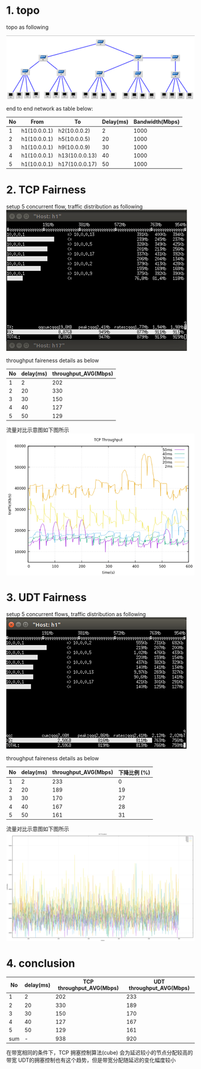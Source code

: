 # 1. topo

topo as following  

![topo.png](./topo.png)  

end to end network as table below:  

| No| From  | To | Delay(ms) | Bandwidth(Mbps) |   
| --| -- | -- | -- | -- |  
| 1 | h1(10.0.0.1) | h2(10.0.0.2) | 2 | 1000 |   
| 2 | h1(10.0.0.1) | h5(10.0.0.5) | 20 | 1000 |  
| 3 | h1(10.0.0.1) | h9(10.0.0.9) | 30 | 1000 |  
| 4 | h1(10.0.0.1) | h13(10.0.0.13) | 40 | 1000 |  
| 5 | h1(10.0.0.1) | h17(10.0.0.17) | 50 | 1000 |  

# 2. TCP Fairness  
setup 5 concurrent flow, traffic distribution as following  
![traffic.png](./tcp/tcp_traffic.png)  

throughput faireness details as below

| No  | delay(ms) |  throughput_AVG(Mbps) |  
| -- | -- | -- |  
| 1 | 2 | 202 |  
| 2 | 20 | 330 |  
| 3 | 30 | 150 |  
| 4  | 40 | 127 |  
| 5 | 50 | 129 |   

流量对比示意图如下图所示  
![./tcp/tcp_fairness.png](./tcp/tcp_fairness.png)  

# 3. UDT Fairness

setup 5 concurrent flows, traffic distribution as following  
![traffic.png](./udt/udt_traffic.png)  

throughput faireness details as below

| No  | delay(ms) |  throughput_AVG(Mbps) | 下降比例 (%)|
| -- | -- | -- | -- |  
| 1 | 2 | 233 | 0 |  
| 2 | 20 | 189 | 19 |  
| 3 | 30 | 170 | 27 |  
| 4  | 40 | 167 | 28 |  
| 5 | 50 | 161 | 31 |   

流量对比示意图如下图所示  
![./udt/udt_fairness.png](./udt/udt_fairness.png) 

# 4. conclusion

| No  | delay(ms) |  TCP throughput_AVG(Mbps) | UDT throughput_AVG(Mbps) |  
| -- | -- | -- | -- |  
| 1 | 2 | 202 | 233 |  
| 2 | 20 | 330 | 189 |  
| 3 | 30 | 150 | 170 |  
| 4  | 40 | 127 | 167 |  
| 5 | 50 | 129 | 161 |
|sum| - | 938| 920  |    

在带宽相同的条件下，TCP 拥塞控制算法(cube) 会为延迟较小的节点分配较高的带宽        UDT的拥塞控制也有这个趋势，但是带宽分配随延迟的变化幅度较小  
